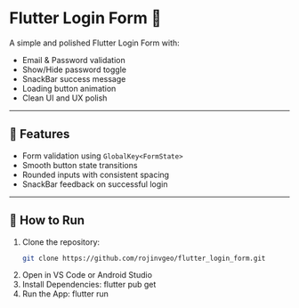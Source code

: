 # Flutter Login Form 🔐

A simple and polished Flutter Login Form with:
- Email & Password validation  
- Show/Hide password toggle  
- SnackBar success message  
- Loading button animation  
- Clean UI and UX polish  

---

## 🧠 Features
- Form validation using `GlobalKey<FormState>`
- Smooth button state transitions
- Rounded inputs with consistent spacing
- SnackBar feedback on successful login

---

## 🚀 How to Run
1. Clone the repository:
   ```bash
   git clone https://github.com/rojinvgeo/flutter_login_form.git
   
2. Open in VS Code or Android Studio
3. Install Dependencies:
   flutter pub get
4. Run the App:
   flutter run

   

  
   

   
